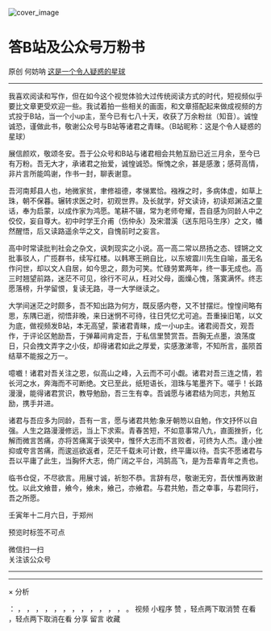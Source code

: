 ![cover_image](https://mmbiz.qpic.cn/mmbiz_jpg/OJNrVQetdurYvr4ceRyjFNdqoR1wLUuzrjes6S9KiasHgvzMwffh8jMBnh7X7duavHnoKTN2MNLCGpArK01icolw/0?wx_fmt=jpeg)

#  答B站及公众号万粉书

原创  何妨呐  [ 这是一个令人疑惑的星球 ](javascript:void\(0\);)

__ _ _ _ _

我喜欢阅读和写作，但在如今这个视觉体验大过传统阅读方式的时代，短视频似乎要比文章更受欢迎一些。我试着拍一些相关的画面，和文章搭配起来做成视频的方式投于B站，当一个小up主，至今已有七八十天，收获了万余粉丝（知音）。诚惶诚恐，谨做此书，敬谢公众号与B站等诸君之青睐。（B站昵称：这是个令人疑惑的星球）

展信颜欢，敬颂冬安。吾于公众号和B站与诸君相会共勉互励已近三月余，至今已有万粉。吾无大才，承诸君之抬爱，诚惶诚恐。惭愧之余，甚是感激；感荷高情，非片言所能鸣谢，作书一封，聊表谢意。

吾河南郏县人也，地微家贫，聿修祖德，孝悌累恰。襁褓之时，多病体虚，如草上珠，朝不保暮。辗转求医之时，初观世界。及长就学，好文读诗，初读郑渊洁之童话，奉为启蒙，以成作家为鸿愿。笔耕不辍，常为老师夸耀，吾自感为同龄人中之佼佼，妄自尊大。初中时学王介甫（伤仲永）及宋潜溪（送东阳马生序）之文，幡然醒悟，后又读路遥余华之文，自愧前时之妄言。

高中时常读批判社会之杂文，讽刺现实之小说。高一高二常以昂扬之态、铿锵之文批事驳人，广揽群书，续写红楼。以韩寒王朔自比，以东坡震川先生自喻，虽无名作问世，却以文人自居，如今思之，颇为可笑。忙碌劳累两年，终一事无成也。高三时翘望前路，迷茫不可见，徐行不可从，枉对父母，面燥心愧，落寞满怀。终志愿落榜，升学留恨，复读无路，寻一大学继读之。

大学间迷茫之时颇多，吾不知出路为何方，既反感内卷，又不甘摆烂。惶惶间略有思，东隅已逝，彻悟非晚，来日迷惘不可待，往日凭忆尤可追。吾重操旧笔，以文为底，做视频发B站，本无高望，蒙诸君青睐，成一小up主。诸君阅吾文，观吾作，于评论区勉励吾，于弹幕间肯定吾，于私信里赞赏吾。吾胸无点墨，浪荡度日，只会拽文弄字之小伎，却得诸君如此之厚爱，实感激涕零，不知所言，虽陨首结草不能报之万一。

噫嚱！诸君对吾关注之恩，似高山之峰，入云而不可小觑。诸君对吾三连之情，若长河之水，奔海而不可断绝。文已至此，纸短语长，泪珠与笔墨齐下。嗟乎！长路漫漫，能得诸君赏识，教导勉励，吾三生有幸。吾诚愿与诸君结为同志，共勉互励，携手并进。

诸君与吾应多为同龄，吾有一言，愿与诸君共勉:象牙朝笏以自勉，作文抒怀以自强。人生之路漫漫修远，当上下求索。青春苦短，不如意事常八九，直面挫折，化解而微言苦痛，亦将苦痛寓于谈笑中，惟怀大志而不言败者，可终为人杰。逢小挫抑或夸言苦痛，而逡巡欲返者，茫茫千载未可计数，终平庸以待。吾实不愿诸君与吾以平庸了此生，当胸怀大志，倚广阔之平台，鸿鹄高飞，是为吾辈青年之责也。

临书仓促，不尽欲言。用展寸诚，祈恕不恭。言辞有尽，敬谢无穷，吾伏惟再致谢忱。以此文飨昔，飨今，飨未，飨己，亦飨君。与君共勉，吾之幸事，与君同行，吾之所愿。

壬寅年十二月六日，于郑州

  

  

预览时标签不可点

微信扫一扫  
关注该公众号





****



****



×  分析

：  ，  ，  ，  ，  ，  ，  ，  ，  ，  ，  ，  ，  。  视频  小程序  赞  ，轻点两下取消赞  在看  ，轻点两下取消在看
分享  留言  收藏

